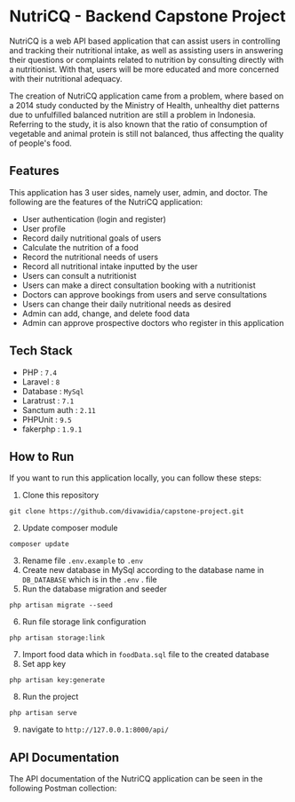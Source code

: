 # NutriCQ - Backend Capstone Project

NutriCQ is a web API based application that can assist users in 
controlling and tracking their nutritional intake, 
as well as assisting users in answering their questions 
or complaints related to nutrition by consulting directly
with a nutritionist. With that, users will be more 
educated and more concerned with their nutritional 
adequacy.

The creation of NutriCQ application came from a problem, 
where based on a 2014 study conducted by the Ministry of 
Health, unhealthy diet patterns due to unfulfilled balanced 
nutrition are still a problem in Indonesia. Referring to 
the study, it is also known that the ratio of consumption 
of vegetable and animal protein is still not balanced, 
thus affecting the quality of people's food.

## Features
This application has 3 user sides, namely user, admin, and doctor. The following are the features of the NutriCQ application:
- User authentication (login and register)
- User profile
- Record daily nutritional goals of users
- Calculate the nutrition of a food
- Record the nutritional needs of users
- Record all nutritional intake inputted by the user
- Users can consult a nutritionist
- Users can make a direct consultation booking with a nutritionist
- Doctors can approve bookings from users and serve consultations
- Users can change their daily nutritional needs as desired
- Admin can add, change, and delete food data
- Admin can approve prospective doctors who register in this application

## Tech Stack
* PHP : `7.4`
* Laravel : `8`
* Database : `MySql`
* Laratrust : `7.1`
* Sanctum auth : `2.11`
* PHPUnit : `9.5`
* fakerphp : `1.9.1`

## How to Run

If you want to run this application locally, you can follow these steps:
1. Clone this repository
 ```
git clone https://github.com/divawidia/capstone-project.git
```
2. Update composer module
```
composer update
```
3. Rename file `.env.example` to `.env`
4. Create new database in MySql according to the database name in `DB_DATABASE` which is in the `.env` . file
5. Run the database migration and seeder 
```
php artisan migrate --seed
```
6. Run file storage link configuration
```
php artisan storage:link
```
7. Import food data which in `foodData.sql` file to the created database
8. Set app key
```
php artisan key:generate
```
8. Run the project
```
php artisan serve
```
9. navigate to `http://127.0.0.1:8000/api/`

## API Documentation
The API documentation of the NutriCQ application can be seen in the following Postman collection:

